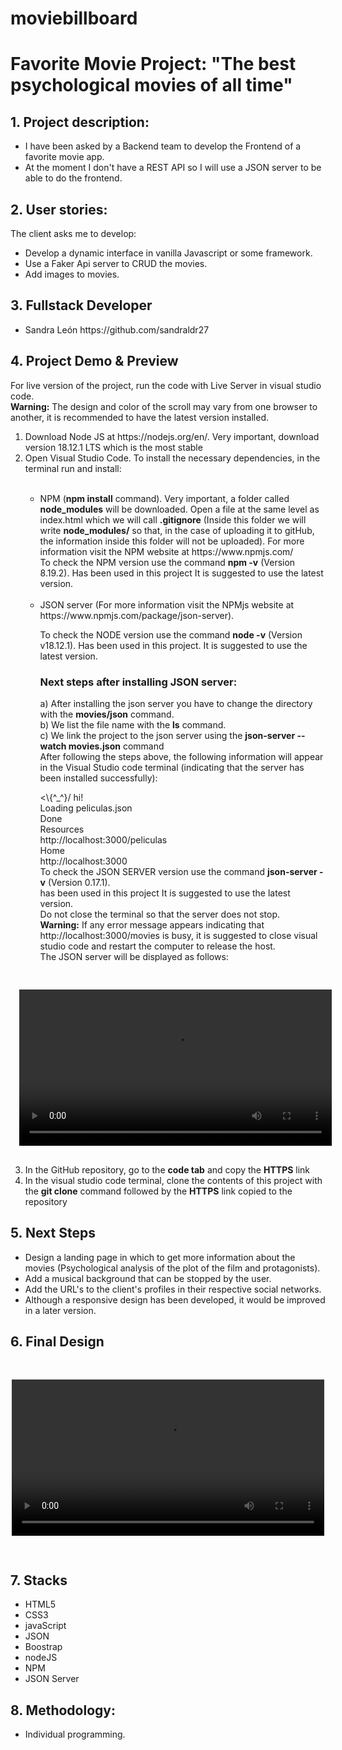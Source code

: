# moviebillboard

<h1>Favorite Movie Project: "The best psychological movies of all time"</h1>
<h2>1. Project description:</h2>

<ul>
<li>I have been asked by a Backend team to develop the Frontend of a favorite movie app.</li>
<li>At the moment I don't have a REST API so I will use a JSON server to be able to do the frontend.</li>
</ul>


<h2>2. User stories:</h2>
<p>The client asks me to develop:</p>

<ul>
<li>Develop a dynamic interface in vanilla Javascript or some framework.</li>
<li>Use a Faker Api server to CRUD the movies.</li>
<li>Add images to movies.</li>
</ul>

<h2>3. Fullstack Developer</h2>

<ul>
<li>Sandra León  https://github.com/sandraldr27</li>    
</ul>


<h2>4. Project Demo & Preview</h2>
<p>For live version of the project, run the code with Live Server in visual studio code.<br><strong>Warning:</strong> The design and color of the scroll may vary from one browser to another, it is recommended to have the latest version installed.</br></p>
<ol>
<li>Download Node JS at https://nodejs.org/en/. Very important, download version 18.12.1 LTS which is the most stable</li>
<li>Open Visual Studio Code. To install the necessary dependencies, in the terminal run and install:</li><br>
<ul>
<li>NPM (<strong>npm install</strong> command). Very important, a folder called <strong>node_modules</strong> will be downloaded. Open a file at the same level as index.html which we will call <strong>.gitignore</strong> (Inside this folder we will write <strong>node_modules/</strong> so that, in the case of uploading it to gitHub, the information inside this folder will not be uploaded). For more information visit the NPM website at https://www.npmjs.com/<br>To check the NPM version use the command <strong>npm -v</strong>
(Version 8.19.2). Has been used in this project
It is suggested to use the latest version.</li><br>
<li>JSON server (For more information visit the NPMjs website at https://www.npmjs.com/package/json-server).</li>
<p>To check the NODE version use the command <strong>node -v</strong> (Version v18.12.1). Has been used in this project. It is suggested to use the latest version.</p>

<h3><strong>Next steps after installing JSON server:</strong></h3>
a) After installing the json server you have to change the directory with the <strong>movies/json</strong> command.<br>
b) We list the file name with the <strong>ls</strong>  command.<br>
c) We link the project to the json server using the  <strong>json-server --watch movies.json</strong> command<br>
After following the steps above, the following information will appear in the Visual Studio code terminal (indicating that the server has been installed successfully):<br>
<p><\{^_^}/ hi!</br>
Loading peliculas.json<br>
Done<br>
Resources<br>
http://localhost:3000/peliculas<br>
Home<br>
http://localhost:3000<br>
To check the JSON SERVER version use the command <strong>json-server -v</strong>
(Version 0.17.1).<br> has been used in this project
It is suggested to use the latest version.<br>Do not close the terminal so that the server does not stop.<br><strong>Warning:</strong> If any error message appears indicating that http://localhost:3000/movies is busy, it is suggested to close visual studio code and restart the computer to release the host.<br>The JSON server will be displayed as follows:</p>
</ul>

<div style="heigth:auto; display:flex; flex-wrap:wrap; justify-content:center; padding:1rem">

<video src="https://user-images.githubusercontent.com/116546588/208315715-311bd1cf-f197-4953-b3ee-5d0dc38a4304.mp4" controls width="500px" ></video>

</div>

<li>In the GitHub repository, go to the <strong>code tab</strong> and copy the <strong>HTTPS</strong> link</li>
<li>In the visual studio code terminal, clone the contents of this project with the <strong>git clone</strong> command followed by the <strong>HTTPS</strong> link copied to the repository</li>
</ol>

<h2>5. Next Steps</h2>

<ul>
<li>Design a landing page in which to get more information about the movies (Psychological analysis of the plot of the film and protagonists).</li>
<li>Add a musical background that can be stopped by the user.</li>
<li>Add the URL's to the client's profiles in their respective social networks.</li>
<li>Although a responsive design has been developed, it would be improved in a later version.</li>
</ul>


<h2>6. Final Design</h2>

<div style="heigth:auto; display:flex; flex-wrap:wrap; justify-content:center; padding:1rem">

<video src="https://user-images.githubusercontent.com/116546588/208312819-e41d3755-a7ab-49e2-bf54-72e048adc729.mp4" controls width="500px" ></video>

</div>

<h2>7. Stacks</h2>
<ul>
<li>HTML5</li>
<li>CSS3</li>
<li>javaScript</li>
<li>JSON</li>
<li>Boostrap</li>
<li>nodeJS</li>
<li>NPM</li>
<li>JSON Server</li>
</ul>

<h2>8. Methodology:</h2>
<ul>
<li>Individual programming.</li>
</ul>
